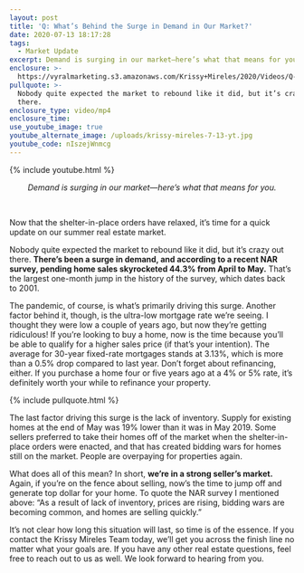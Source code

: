 ```yaml
---
layout: post
title: 'Q: What’s Behind the Surge in Demand in Our Market?'
date: 2020-07-13 18:17:28
tags:
  - Market Update
excerpt: Demand is surging in our market—here’s what that means for you.
enclosure: >-
  https://vyralmarketing.s3.amazonaws.com/Krissy+Mireles/2020/Videos/Q-+Whats+Behind+the+Surge+in+Demand+in+Our+Market_.mp4
pullquote: >-
  Nobody quite expected the market to rebound like it did, but it’s crazy out
  there.
enclosure_type: video/mp4
enclosure_time:
use_youtube_image: true
youtube_alternate_image: /uploads/krissy-mireles-7-13-yt.jpg
youtube_code: nIszejWnmcg
---
```


{% include youtube.html %}

<p style="text-align:center"><em>Demand is surging in our market—here’s what that means for you.</em></p>&nbsp;

Now that the shelter-in-place orders have relaxed, it’s time for a quick update on our summer real estate market.&nbsp;

Nobody quite expected the market to rebound like it did, but it’s crazy out there. **There’s been a surge in demand, and according to a recent NAR survey, pending home sales skyrocketed 44.3% from April to May.** That’s the largest one-month jump in the history of the survey, which dates back to 2001.&nbsp;

The pandemic, of course, is what’s primarily driving this surge. Another factor behind it, though, is the ultra-low mortgage rate we’re seeing. I thought they were low a couple of years ago, but now they’re getting ridiculous! If you’re looking to buy a home, now is the time because you’ll be able to qualify for a higher sales price (if that’s your intention). The average for 30-year fixed-rate mortgages stands at 3.13%, which is more than a 0.5% drop compared to last year. Don’t forget about refinancing, either. If you purchase a home four or five years ago at a 4% or 5% rate, it’s definitely worth your while to refinance your property.&nbsp;

{% include pullquote.html %}

The last factor driving this surge is the lack of inventory. Supply for existing homes at the end of May was 19% lower than it was in May 2019. Some sellers preferred to take their homes off of the market when the shelter-in-place orders were enacted, and that has created bidding wars for homes still on the market. People are overpaying for properties again.&nbsp;

What does all of this mean? In short, **we’re in a strong seller’s market.** Again, if you’re on the fence about selling, now’s the time to jump off and generate top dollar for your home. To quote the NAR survey I mentioned above: “As a result of lack of inventory, prices are rising, bidding wars are becoming common, and homes are selling quickly.”

It’s not clear how long this situation will last, so time is of the essence. If you contact the Krissy Mireles Team today, we’ll get you across the finish line no matter what your goals are. If you have any other real estate questions, feel free to reach out to us as well. We look forward to hearing from you.&nbsp;